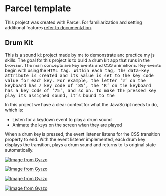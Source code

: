 # Parcel template

This project was created with Parcel. For familiarization and setting additional
features [refer to documentation](https://parceljs.org/).

## Drum Kit

This is a sound kit project made by me to demonstrate and practice my js skills.
The goal for this project is to build a drum kit app that runs in the browser.
The main concepts are key events and CSS animations. Key events begin with using
the <kbd> HTML tag. Within each tag, the data-key attribute is created and its
value is set to the key code value for each key. For example, the letter ‘U’ on
the keyboard has a key code of ‘85’, the ‘K’ on the keyboard has a key code of
‘75’, and so on. To make the pressed key play its assigned sound, it’s bound to
the <audio> tag with the data-key value.

In this project we have a clear context for what the JavaScript needs to do,
which is:

- Listen for a keydown event to play a drum sound
- Animate the keys on the screen when they are played

When a drum key is pressed, the event listener listens for the CSS transition
property to end. With the event listener implemented, each drum key displays the
transition, plays a drum sound and returns to its original state automatically.

[![Image from Gyazo](https://i.gyazo.com/d970ba3f1faf17a06eef72c12fdfb824.jpg)](https://gyazo.com/d970ba3f1faf17a06eef72c12fdfb824)

[![Image from Gyazo](https://i.gyazo.com/cd6da7591f3674421b56247d31c6ffd2.jpg)](https://gyazo.com/cd6da7591f3674421b56247d31c6ffd2)

[![Image from Gyazo](https://i.gyazo.com/c4a2bbcfddf0c52f94a26e8db48393a9.png)](https://gyazo.com/c4a2bbcfddf0c52f94a26e8db48393a9)

[![Image from Gyazo](https://i.gyazo.com/cc5bec34764422eb4c47bc10a7721228.gif)](https://gyazo.com/cc5bec34764422eb4c47bc10a7721228)
